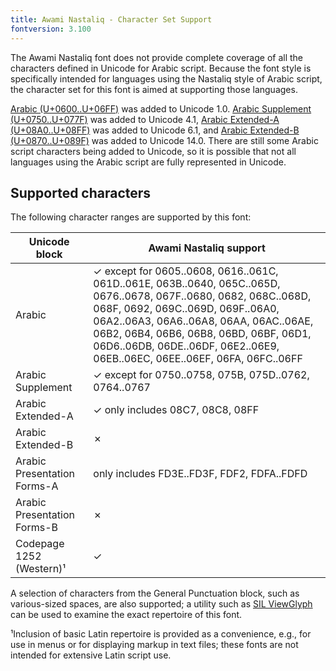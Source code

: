 ```yaml
---
title: Awami Nastaliq - Character Set Support
fontversion: 3.100
---
```


The Awami Nastaliq font does not provide complete coverage of all the characters defined in Unicode for Arabic script. Because the font style is specifically intended for languages using the Nastaliq style of Arabic script, the character set for this font is aimed at supporting those languages.

[Arabic (U+0600..U+06FF)](https://www.unicode.org/charts/PDF/U0600.pdf) was added to Unicode 1.0. [Arabic Supplement (U+0750..U+077F)](https://www.unicode.org/charts/PDF/U0750.pdf) was added to Unicode 4.1, [Arabic Extended-A (U+08A0..U+08FF)](https://www.unicode.org/charts/PDF/U08A0.pdf) was added to Unicode 6.1, and [Arabic Extended-B (U+0870..U+089F)](https://www.unicode.org/charts/PDF/U0870.pdf) was added to Unicode 14.0. There are still some Arabic script characters being added to Unicode, so it is possible that not all languages using the Arabic script are fully represented in Unicode. 

## Supported characters

The following character ranges are supported by this font:

Unicode block | Awami Nastaliq support
------------- | ---------------
Arabic 	| ✓ except for 0605..0608, 0616..061C, 061D..061E, 063B..0640, 065C..065D, 0676..0678, 067F..0680, 0682, 068C..068D, 068F, 0692, 069C..069D, 069F..06A0, 06A2..06A3, 06A6..06A8, 06AA, 06AC..06AE, 06B2, 06B4, 06B6, 06B8, 06BD, 06BF, 06D1, 06D6..06DB, 06DE..06DF, 06E2..06E9, 06EB..06EC, 06EE..06EF, 06FA, 06FC..06FF
Arabic Supplement | ✓ except for 0750..0758, 075B, 075D..0762, 0764..0767
Arabic Extended-A | ✓ only includes 08C7, 08C8, 08FF
Arabic Extended-B | ✗ 
Arabic Presentation Forms-A | only includes FD3E..FD3F, FDF2, FDFA..FDFD
Arabic Presentation Forms-B | ✗ 
Codepage 1252 (Western)¹ | ✓

A selection of characters from the General Punctuation block, such as various-sized spaces, are also supported; a utility such as <a href="https://scripts.sil.org/ViewGlyph_home">SIL ViewGlyph</a> can be used to examine the exact repertoire of this font. 

¹Inclusion of basic Latin repertoire is provided as a convenience, e.g., for use in menus or for displaying markup in text files; these fonts are not intended for extensive Latin script use.

